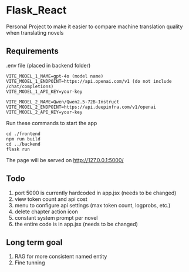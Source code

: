 # Flask_React

Personal Project to make it easier to compare machine translation quality when translating novels

## Requirements

.env file (placed in backend folder)

```
VITE_MODEL_1_NAME=gpt-4o (model name)
VITE_MODEL_1_ENDPOINT=https://api.openai.com/v1 (do not include /chat/completions)
VITE_MODEL_1_API_KEY=your-key

VITE_MODEL_2_NAME=Qwen/Qwen2.5-72B-Instruct
VITE_MODEL_2_ENDPOINT=https://api.deepinfra.com/v1/openai
VITE_MODEL_2_API_KEY=your-key
```

Run these commands to start the app

```
cd ./frontend
npm run build
cd ../backend
flask run
```

The page will be served on http://127.0.0.1:5000/

## Todo

1. port 5000 is currently hardcoded in app.jsx (needs to be changed)
2. view token count and api cost
3. menu to configure api settings (max token count, logprobs, etc.)
4. delete chapter action icon
5. constant system prompt per novel
6. the entire code is in app.jsx (needs to be changed)

## Long term goal

1. RAG for more consistent named entity
2. Fine tunning
